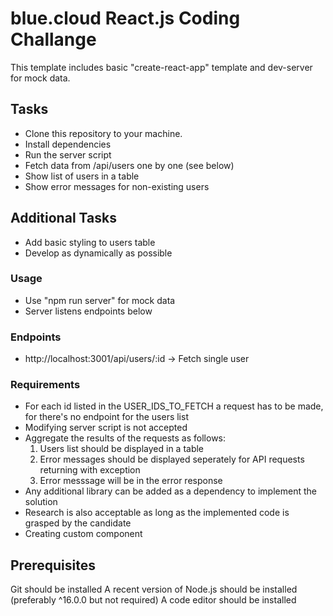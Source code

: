 # blue.cloud React.js Coding Challange

This template includes basic "create-react-app" template and dev-server for mock data.

## Tasks

- Clone this repository to your machine.
- Install dependencies
- Run the server script
- Fetch data from /api/users one by one (see below)
- Show list of users in a table
- Show error messages for non-existing users

## Additional Tasks

- Add basic styling to users table
- Develop as dynamically as possible

### Usage

- Use "npm run server" for mock data
- Server listens endpoints below

### Endpoints

- http://localhost:3001/api/users/:id -> Fetch single user
### Requirements
- For each id listed in the USER_IDS_TO_FETCH a request has to be made, for there's no endpoint for the users list
- Modifying server script is not accepted
- Aggregate the results of the requests as follows:
  1. Users list should be displayed in a table
  2. Error messages should be displayed seperately for API requests returning with exception
  3. Error messsage will be in the error response
- Any additional library can be added as a dependency to implement the solution
- Research is also acceptable as long as the implemented code is grasped by the candidate
- Creating custom component


## Prerequisites

Git should be installed
A recent version of Node.js should be installed (preferably ^16.0.0 but not required)
A code editor should be installed

